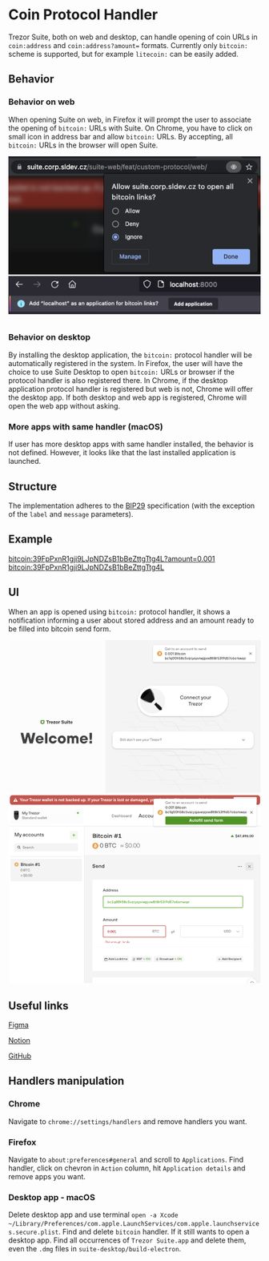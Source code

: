 # Coin Protocol Handler

Trezor Suite, both on web and desktop, can handle opening of coin URLs in `coin:address` and `coin:address?amount=` formats. Currently only `bitcoin:` scheme is supported, but for example `litecoin:` can be easily added.

## Behavior

### Behavior on web

When opening Suite on web, in Firefox it will prompt the user to associate the opening of `bitcoin:` URLs with Suite. On Chrome, you have to click on small icon in address bar and allow `bitcoin:` URLs. By accepting, all `bitcoin:` URLs in the browser will open Suite.

![Chrome Prompt](./chrome-protocol-prompt.png)
![Firefox Prompt](./firefox-protocol-prompt.png)

### Behavior on desktop

By installing the desktop application, the `bitcoin:` protocol handler will be automatically registered in the system. In Firefox, the user will have the choice to use Suite Desktop to open `bitcoin:` URLs or browser if the protocol handler is also registered there. In Chrome, if the desktop application protocol handler is registered but web is not, Chrome will offer the desktop app. If both desktop and web app is registered, Chrome will open the web app without asking.

### More apps with same handler (macOS)

If user has more desktop apps with same handler installed, the behavior is not defined. However, it looks like that the last installed application is launched.

## Structure

The implementation adheres to the [BIP29](https://github.com/bitcoin/bips/blob/master/bip-0021.mediawiki) specification (with the exception of the `label` and `message` parameters).

## Example

[bitcoin:39FpPxnR1gji9LJpNDZsB1bBeZttgTtg4L?amount=0.001](bitcoin:39FpPxnR1gji9LJpNDZsB1bBeZttgTtg4L?amount=0.001)
[bitcoin:39FpPxnR1gji9LJpNDZsB1bBeZttgTtg4L](bitcoin:39FpPxnR1gji9LJpNDZsB1bBeZttgTtg4L)

## UI

When an app is opened using `bitcoin:` protocol handler, it shows a notification informing a user about stored address and an amount ready to be filled into bitcoin send form.

![Bitcoin Notification](./bitcoin-protocol-notification.png)
![Bitcoin Notification Form](./bitcoin-protocol-notification-form.png)

## Useful links

[Figma](https://www.figma.com/file/hZ22ckyTRlCYRLTNUbTdWO/Exploring-Accounts?node-id=147%3A2605)

[Notion](https://www.notion.so/satoshilabs/BTC-URL-handler-Choose-which-account-from-83d109699a6b45bd98bc4f2fcda73736)

[GitHub](https://github.com/trezor/trezor-suite/issues/3294)

## Handlers manipulation

### Chrome

Navigate to `chrome://settings/handlers` and remove handlers you want.

### Firefox

Navigate to `about:preferences#general` and scroll to `Applications`. Find handler, click on chevron in `Action` column, hit `Application details` and remove apps you want.

### Desktop app - macOS

Delete desktop app and use terminal `open -a Xcode ~/Library/Preferences/com.apple.LaunchServices/com.apple.launchservices.secure.plist`. Find and delete `bitcoin` handler. If it still wants to open a desktop app. Find all occurrences of `Trezor Suite.app` and delete them, even the `.dmg` files in `suite-desktop/build-electron`.
